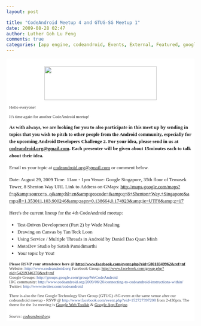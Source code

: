 ```yaml
---
layout: post

title: "CodeAndroid Meetup 4 and GTUG-SG Meetup 1"
date: 2009-08-28 02:47
author: Luther Goh Lu Feng
comments: true
categories: [app engine, codeandroid, Events, External, Featured, google, gtug, gwt]
---
```

<span style="font-family: 'Times New Roman'; font-size: 16px; line-height: normal;"> </span>
<div style="background-image: initial; background-repeat: initial; background-attachment: initial; -webkit-background-clip: initial; -webkit-background-origin: initial; background-color: #ffffff; font: normal normal normal 13px/19px Georgia, 'Times New Roman', 'Bitstream Charter', Times, serif; background-position: initial initial; padding: 0.6em; margin: 0px;">
<p style="text-align: center;"><img class="aligncenter" src="http://www.codeandroid.org/wp-content/themes/arthemia/images/logo.png" alt="" width="300" height="90" /></p>

<span style="font-family: 'lucida grande'; font-size: 11px; line-height: normal; color: #333333;">Hello everyone!
</span>

<span style="font-family: 'lucida grande'; font-size: 11px; line-height: normal; color: #333333;">
It's time again for another CodeAndroid meetup!</span>

<strong>As with always, we are looking for you to also participate in this meet up by sending in topics that you wish to pitch to other people from the Android community, especially for the upcoming Android Developers Challenge 2. For your idea, please send in us at codeandroid.org@gmail.com. Each presenter will be given about 15minutes each to talk about their idea.</strong>

Email us your topic at codeandroid.org@gmail.com or comment below.

Date: August 29, 2009
Time: 11am - 1pm
Venue: Google Singapore, 35th floor of Temasek Tower, 8 Shenton Way
URL Link to Address on GMaps: <a style="cursor: pointer; color: #3b5998; text-decoration: none;" onmousedown="return wait_for_load(this, event, function() { UntrustedLink.bootstrap($(this), &quot;67a3e252059e3e219c82fe0a73dc23d3&quot;, event) });" rel="nofollow" href="http://maps.google.com/maps?f=q&amp;source=s_q&amp;hl=en&amp;geocode=&amp;q=8+Shenton+Way,+Singapore&amp;sll=1.353011,103.900246&amp;sspn=0.138664,0.174923&amp;ie=UTF8&amp;z=17" target="_blank">http://maps.google.com/maps?f=q&amp;source=s_q&amp;hl=en&amp;geocode=&amp;q=8+Shenton+Way,+Singapore&amp;sll=1.353011,103.900246&amp;sspn=0.138664,0.174923&amp;ie=UTF8&amp;z=17</a>

Here's the current lineup for the 4th CodeAndroid meetup:

- Test-Driven Development (Part 2) by Wade Mealing
- Drawing on Canvas by Tan Teck Loon
- Using Service / Multiple Threads in Android by Daniel Dao Quan Minh
- MotoDev Studio by Satish Pamidimarthi
- Your topic by You!

<span style="font-family: 'lucida grande'; font-size: 11px; line-height: normal; color: #333333;">
<strong>Please RSVP your attendence here @ </strong><a href="http://www.facebook.com/event.php?eid=58018349962&amp;ref=nf"><strong>http://www.facebook.com/event.php?eid=58018349962&amp;ref=nf</strong></a>
</span>
<div><span style="font-family: 'lucida grande'; color: #333333; font-size: small;"><span style="font-size: 11px; line-height: normal;">
</span></span></div>
<div><span style="font-family: 'lucida grande'; font-size: 11px; line-height: normal; color: #333333;">
Website: <a style="cursor: pointer; color: #3b5998; text-decoration: none;" onmousedown="return wait_for_load(this, event, function() { UntrustedLink.bootstrap($(this), &quot;67a3e252059e3e219c82fe0a73dc23d3&quot;, event) });" rel="nofollow" href="http://www.codeandroid.org/" target="_blank">http://www.codeandroid.org</a>
Facebook Group: <a href="http://www.facebook.com/group.php?gid=54219346370&amp;ref=mf">http://www.facebook.com/group.php?gid=54219346370&amp;ref=mf</a>
</span>
<div><span style="font-family: 'lucida grande'; font-size: 11px; line-height: normal; color: #333333;">Google Groups: <a style="cursor: pointer; color: #3b5998; text-decoration: none;" onmousedown="return wait_for_load(this, event, function() { UntrustedLink.bootstrap($(this), &quot;67a3e252059e3e219c82fe0a73dc23d3&quot;, event) });" rel="nofollow" href="http://groups.google.com/group/WeCodeAndroid" target="_blank">http://groups.google.com/group/WeCodeAndroid</a>
</span>
<div><span style="font-family: 'lucida grande'; font-size: 11px; line-height: normal; color: #333333;">IRC community: <a style="cursor: pointer; color: #3b5998; text-decoration: none;" onmousedown="return wait_for_load(this, event, function() { UntrustedLink.bootstrap($(this), &quot;67a3e252059e3e219c82fe0a73dc23d3&quot;, event) });" rel="nofollow" href="http://www.codeandroid.org/2009/06/20/connecting-to-codeandroid-instructions-within/" target="_blank">http://www.codeandroid.org/2009/06/20/connecting-to-codeandroid-instructions-within/</a>
Twitter: <a style="cursor: pointer; color: #3b5998; text-decoration: none;" onmousedown="return wait_for_load(this, event, function() { UntrustedLink.bootstrap($(this), &quot;67a3e252059e3e219c82fe0a73dc23d3&quot;, event) });" rel="nofollow" href="http://www.twitter.com/codeandroid" target="_blank">http://www.twitter.com/codeandroid</a>

</span></div>
<div><span style="font-family: 'lucida grande'; font-size: 11px; line-height: normal; color: #333333;">
There is also the first Google Technology User Group (GTUG) -SG event at the same venue after our codeandroid meetup - RSVP @ <a style="cursor: pointer; color: #3b5998; text-decoration: none;" onmousedown="return wait_for_load(this, event, function() { UntrustedLink.bootstrap($(this), &quot;67a3e252059e3e219c82fe0a73dc23d3&quot;, event) });" rel="nofollow" href="http://www.facebook.com/event.php?eid=152727397208" target="_blank">http://www.facebook.com/event.php?eid=152727397208</a> from 2-430pm. The theme for the 1st meeting is <a href="http://code.google.com/webtoolkit/">Google Web Toolkit</a> & <a href="http://appengine.google.com">Google App Engine</a>.
</span>
<br /><br />


<div><span style="font-family: 'lucida grande'; font-size: 11px; line-height: normal; color: #333333;">
<em>Source: <a href="http://www.codeandroid.org/2009/08/07/codeandroid-meetup-4-mark-your-date-29th-august/">codeandroid.org</a></em></span></div></div>
</div>
</div>
</div>
